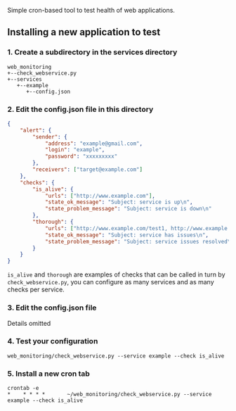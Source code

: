 Simple cron-based tool to test health of web applications.

## Installing a new application to test

### 1. Create a subdirectory in the services directory
```tree
web_monitoring
+--check_webservice.py
+--services  
   +--example
      +--config.json
```
### 2. Edit the config.json file in this directory
```json
{
	"alert": {
		"sender": {
			"address": "example@gmail.com",
			"login": "example",
			"password": "xxxxxxxxx"
		},
		"receivers": ["target@example.com"]
	},
	"checks": {
		"is_alive": {
			"urls": ["http://www.example.com"],
			"state_ok_message": "Subject: service is up\n",
			"state_problem_message": "Subject: service is down\n"
		},
		"thorough": {
			"urls": ["http://www.example.com/test1, http://www.example.com/test2"],
			"state_ok_message": "Subject: service has issues\n",
			"state_problem_message": "Subject: service issues resolved\n"
		}
	}
}
```
`is_alive` and `thorough` are examples of checks that can be called in turn by `check_webservice.py`, you can configure as many services and as many checks per service.
### 3. Edit the config.json file
Details omitted
### 4. Test your configuration
`web_monitoring/check_webservice.py --service example --check is_alive`
### 5. Install a new cron tab
`crontab -e`  
`*    * * * *   	~/web_monitoring/check_webservice.py --service example --check is_alive`
